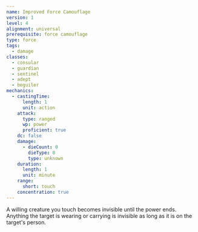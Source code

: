 ```yaml
---
name: Improved Force Camouflage
version: 1
level: 4
alignment: universal
prerequisite: force camouflage
type: force
tags:
  - damage
classes:
  - consular
  - guardian
  - sentinel
  - adept
  - beguiler
mechanics:
  - castingTime:
      length: 1
      unit: action
    attack:
      type: ranged
      wp: power
      proficient: true
    dc: false
    damage:
      - dieCount: 0
        dieType: 0
        type: unknown
    duration:
      length: 1
      unit: minute
    range:
      short: touch
    concentration: true
---
```

A willing creature you touch becomes invisible until the power ends. Anything the target is wearing or carrying is invisible as long as it is on the target's person. 
    